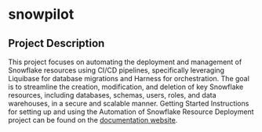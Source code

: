 # snowpilot
## Project Description

This project focuses on automating the deployment and management of Snowflake resources using CI/CD pipelines, specifically leveraging Liquibase for database migrations and Harness for orchestration. The goal is to streamline the creation, modification, and deletion of key Snowflake resources, including databases, schemas, users, roles, and data warehouses, in a secure and scalable manner.
Getting Started
Instructions for setting up and using the Automation of Snowflake Resource Deployment project can be found on the [documentation website](https://snowflake-docs.vercel.app/en/getting-started).
